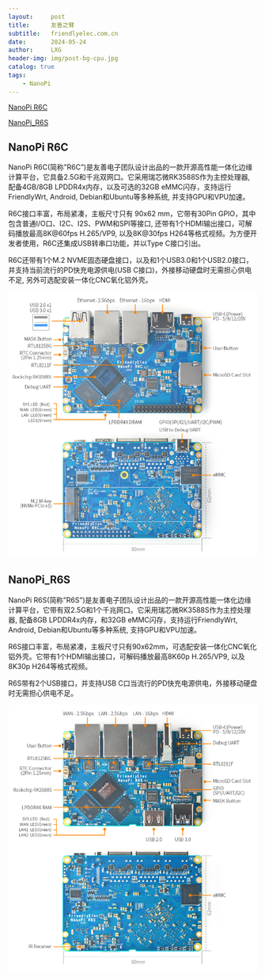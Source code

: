 ```yaml
---
layout:     post
title:      友善之臂
subtitle:   friendlyelec.com.cn
date:       2024-05-24
author:     LXG
header-img: img/post-bg-cpu.jpg
catalog: true
tags:
    - NanoPi
---
```


[NanoPi R6C](https://wiki.friendlyelec.com/wiki/index.php/NanoPi_R6C/zh)

[NanoPi_R6S](https://wiki.friendlyelec.com/wiki/index.php/NanoPi_R6S/zh)

## NanoPi R6C

NanoPi R6C(简称”R6C”)是友善电子团队设计出品的一款开源高性能一体化边缘计算平台，它具备2.5G和千兆双网口。它采用瑞芯微RK3588S作为主控处理器, 配备4GB/8GB LPDDR4x内存，以及可选的32GB eMMC闪存，支持运行FriendlyWrt, Android, Debian和Ubuntu等多种系统, 并支持GPU和VPU加速。

R6C接口丰富，布局紧凑，主板尺寸只有 90x62 mm，它带有30Pin GPIO，其中包含普通I/O口、I2C、I2S、PWM和SPI等接口, 还带有1个HDMI输出接口，可解码播放最高8K@60fps H.265/VP9, 以及8K@30fps H264等格式视频。为方便开发者使用，R6C还集成USB转串口功能，并以Type C接口引出。

R6C还带有1个M.2 NVME固态硬盘接口，以及和1个USB3.0和1个USB2.0接口，并支持当前流行的PD快充电源供电(USB C接口)，外接移动硬盘时无需担心供电不足, 另外可选配安装一体化CNC氧化铝外壳。

![NanoPi_R6C_Layout](/images/nanopi/NanoPi_R6C_Layout.jpg)

## NanoPi_R6S

NanoPi R6S(简称”R6S”)是友善电子团队设计出品的一款开源高性能一体化边缘计算平台，它带有双2.5G和1个千兆网口。它采用瑞芯微RK3588S作为主控处理器, 配备8GB LPDDR4x内存，和32GB eMMC闪存，支持运行FriendlyWrt, Android, Debian和Ubuntu等多种系统, 支持GPU和VPU加速。

R6S接口丰富，布局紧凑，主板尺寸只有90x62mm，可选配安装一体化CNC氧化铝外壳。它带有1个HDMI输出接口，可解码播放最高8K60p H.265/VP9, 以及8K30p H264等格式视频。

R6S带有2个USB接口，并支持USB C口当流行的PD快充电源供电，外接移动硬盘时无需担心供电不足。

![NanoPi_R6S_Layout](/images/nanopi/NanoPi_R6S_Layout.jpg)



